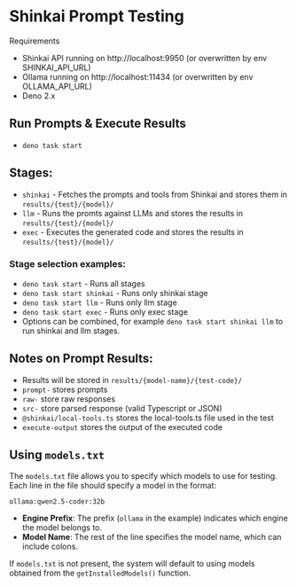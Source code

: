 # Shinkai Prompt Testing

Requirements 
* Shinkai API running on http://localhost:9950 (or overwritten by env SHINKAI_API_URL)
* Ollama running on http://localhost:11434 (or overwritten by env OLLAMA_API_URL)
* Deno 2.x

## Run Prompts & Execute Results
* `deno task start`

## Stages:
* `shinkai` - Fetches the prompts and tools from Shinkai and stores them in `results/{test}/{model}/` 
* `llm` - Runs the promts against LLMs and stores the results in `results/{test}/{model}/`
* `exec` - Executes the generated code and stores the results in `results/{test}/{model}/`


### Stage selection examples:
* `deno task start` - Runs all stages
* `deno task start shinkai` - Runs only shinkai stage
* `deno task start llm` - Runs only llm stage
* `deno task start exec` - Runs only exec stage
* Options can be combined, for example `deno task start shinkai llm` to run shinkai and llm stages.

## Notes on Prompt Results:
* Results will be stored in `results/{model-name}/{test-code}/` 
* `prompt-` stores prompts 
* `raw-` store raw responses
* `src-` store parsed response (valid Typescript or JSON)
* `@shinkai/local-tools.ts` stores the local-tools.ts file used in the test
* `execute-output` stores the output of the executed code

## Using `models.txt`
The `models.txt` file allows you to specify which models to use for testing. Each line in the file should specify a model in the format:

```
ollama:qwen2.5-coder:32b
```

- **Engine Prefix**: The prefix (`ollama` in the example) indicates which engine the model belongs to.
- **Model Name**: The rest of the line specifies the model name, which can include colons.

If `models.txt` is not present, the system will default to using models obtained from the `getInstalledModels()` function.
